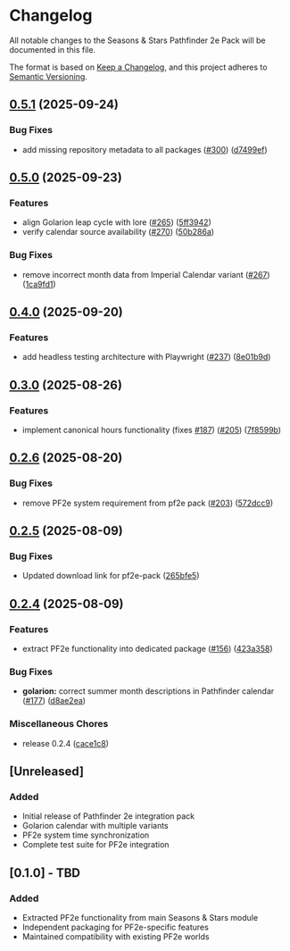 # Changelog

All notable changes to the Seasons & Stars Pathfinder 2e Pack will be documented in this file.

The format is based on [Keep a Changelog](https://keepachangelog.com/en/1.0.0/),
and this project adheres to [Semantic Versioning](https://semver.org/spec/v2.0.0.html).

## [0.5.1](https://github.com/rayners/fvtt-seasons-and-stars/compare/seasons-and-stars-pf2e-v0.5.0...seasons-and-stars-pf2e-v0.5.1) (2025-09-24)


### Bug Fixes

* add missing repository metadata to all packages ([#300](https://github.com/rayners/fvtt-seasons-and-stars/issues/300)) ([d7499ef](https://github.com/rayners/fvtt-seasons-and-stars/commit/d7499ef4a6ec5f232118469a56acf8238542b38a))

## [0.5.0](https://github.com/rayners/fvtt-seasons-and-stars/compare/seasons-and-stars-pf2e-v0.4.0...seasons-and-stars-pf2e-v0.5.0) (2025-09-23)


### Features

* align Golarion leap cycle with lore ([#265](https://github.com/rayners/fvtt-seasons-and-stars/issues/265)) ([5ff3942](https://github.com/rayners/fvtt-seasons-and-stars/commit/5ff3942bc4150dfabe5c94c2dba0ab843e03dc45))
* verify calendar source availability ([#270](https://github.com/rayners/fvtt-seasons-and-stars/issues/270)) ([50b286a](https://github.com/rayners/fvtt-seasons-and-stars/commit/50b286ac41d4cb0531c01c24be678bb7b2291fa5))


### Bug Fixes

* remove incorrect month data from Imperial Calendar variant ([#267](https://github.com/rayners/fvtt-seasons-and-stars/issues/267)) ([1ca9fd1](https://github.com/rayners/fvtt-seasons-and-stars/commit/1ca9fd1bc8f553fc7829b0f2aa8a0f7ec5124af9))

## [0.4.0](https://github.com/rayners/fvtt-seasons-and-stars/compare/seasons-and-stars-pf2e-v0.3.0...seasons-and-stars-pf2e-v0.4.0) (2025-09-20)


### Features

* add headless testing architecture with Playwright ([#237](https://github.com/rayners/fvtt-seasons-and-stars/issues/237)) ([8e01b9d](https://github.com/rayners/fvtt-seasons-and-stars/commit/8e01b9de3d7ecdaea52526719d5b36815dd6c061))

## [0.3.0](https://github.com/rayners/fvtt-seasons-and-stars/compare/seasons-and-stars-pf2e-v0.2.6...seasons-and-stars-pf2e-v0.3.0) (2025-08-26)


### Features

* implement canonical hours functionality (fixes [#187](https://github.com/rayners/fvtt-seasons-and-stars/issues/187)) ([#205](https://github.com/rayners/fvtt-seasons-and-stars/issues/205)) ([7f8599b](https://github.com/rayners/fvtt-seasons-and-stars/commit/7f8599ba70ff41078fbb8b7529ecf85805c2ba55))

## [0.2.6](https://github.com/rayners/fvtt-seasons-and-stars/compare/seasons-and-stars-pf2e-v0.2.5...seasons-and-stars-pf2e-v0.2.6) (2025-08-20)


### Bug Fixes

* remove PF2e system requirement from pf2e pack ([#203](https://github.com/rayners/fvtt-seasons-and-stars/issues/203)) ([572dcc9](https://github.com/rayners/fvtt-seasons-and-stars/commit/572dcc98442247e72088817436189971f4b5afdb))

## [0.2.5](https://github.com/rayners/fvtt-seasons-and-stars/compare/seasons-and-stars-pf2e-v0.2.4...seasons-and-stars-pf2e-v0.2.5) (2025-08-09)


### Bug Fixes

* Updated download link for pf2e-pack ([265bfe5](https://github.com/rayners/fvtt-seasons-and-stars/commit/265bfe570ddb8408115d95a9b90879a49e4ac82c))

## [0.2.4](https://github.com/rayners/fvtt-seasons-and-stars/compare/seasons-and-stars-pf2e-v0.1.0...seasons-and-stars-pf2e-v0.2.4) (2025-08-09)


### Features

* extract PF2e functionality into dedicated package ([#156](https://github.com/rayners/fvtt-seasons-and-stars/issues/156)) ([423a358](https://github.com/rayners/fvtt-seasons-and-stars/commit/423a358e905c565a2f8b78922affe76534e5d9a6))


### Bug Fixes

* **golarion:** correct summer month descriptions in Pathfinder calendar ([#177](https://github.com/rayners/fvtt-seasons-and-stars/issues/177)) ([d8ae2ea](https://github.com/rayners/fvtt-seasons-and-stars/commit/d8ae2ea395e7959be73c6a1f03c871305d4787e8))


### Miscellaneous Chores

* release 0.2.4 ([cace1c8](https://github.com/rayners/fvtt-seasons-and-stars/commit/cace1c835a06a66ac75e7211005a0d02e1a32a32))

## [Unreleased]

### Added
- Initial release of Pathfinder 2e integration pack
- Golarion calendar with multiple variants
- PF2e system time synchronization
- Complete test suite for PF2e integration

## [0.1.0] - TBD

### Added
- Extracted PF2e functionality from main Seasons & Stars module
- Independent packaging for PF2e-specific features
- Maintained compatibility with existing PF2e worlds
